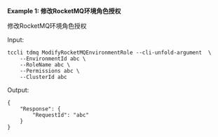 **Example 1: 修改RocketMQ环境角色授权**

修改RocketMQ环境角色授权


Input: 

```
tccli tdmq ModifyRocketMQEnvironmentRole --cli-unfold-argument  \
    --EnvironmentId abc \
    --RoleName abc \
    --Permissions abc \
    --ClusterId abc
```

Output: 
```
{
    "Response": {
        "RequestId": "abc"
    }
}
```


